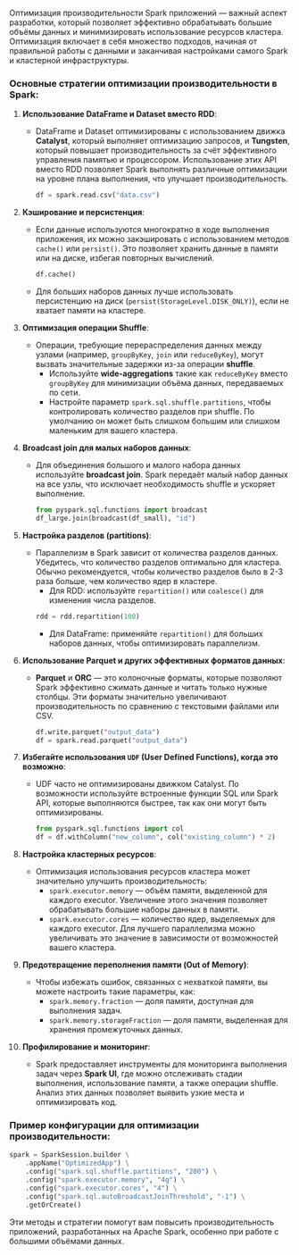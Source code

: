 Оптимизация производительности Spark приложений — важный аспект разработки, который позволяет эффективно обрабатывать большие объёмы данных и минимизировать использование ресурсов кластера. Оптимизация включает в себя множество подходов, начиная от правильной работы с данными и заканчивая настройками самого Spark и кластерной инфраструктуры.

### Основные стратегии оптимизации производительности в Spark:

1. **Использование DataFrame и Dataset вместо RDD**:
   - DataFrame и Dataset оптимизированы с использованием движка **Catalyst**, который выполняет оптимизацию запросов, и **Tungsten**, который повышает производительность за счёт эффективного управления памятью и процессором. Использование этих API вместо RDD позволяет Spark выполнять различные оптимизации на уровне плана выполнения, что улучшает производительность.
     ```python
     df = spark.read.csv("data.csv")
     ```

2. **Кэширование и персистенция**:
   - Если данные используются многократно в ходе выполнения приложения, их можно закэшировать с использованием методов `cache()` или `persist()`. Это позволяет хранить данные в памяти или на диске, избегая повторных вычислений.
     ```python
     df.cache()
     ```
   - Для больших наборов данных лучше использовать персистенцию на диск (`persist(StorageLevel.DISK_ONLY)`), если не хватает памяти на кластере.

3. **Оптимизация операции Shuffle**:
   - Операции, требующие перераспределения данных между узлами (например, `groupByKey`, `join` или `reduceByKey`), могут вызвать значительные задержки из-за операции **shuffle**.
     - Используйте **wide-aggregations** такие как `reduceByKey` вместо `groupByKey` для минимизации объёма данных, передаваемых по сети.
     - Настройте параметр `spark.sql.shuffle.partitions`, чтобы контролировать количество разделов при shuffle. По умолчанию он может быть слишком большим или слишком маленьким для вашего кластера.

4. **Broadcast join для малых наборов данных**:
   - Для объединения большого и малого набора данных используйте **broadcast join**. Spark передаёт малый набор данных на все узлы, что исключает необходимость shuffle и ускоряет выполнение.
     ```python
     from pyspark.sql.functions import broadcast
     df_large.join(broadcast(df_small), "id")
     ```

5. **Настройка разделов (partitions)**:
   - Параллелизм в Spark зависит от количества разделов данных. Убедитесь, что количество разделов оптимально для кластера. Обычно рекомендуется, чтобы количество разделов было в 2-3 раза больше, чем количество ядер в кластере.
     - Для RDD: используйте `repartition()` или `coalesce()` для изменения числа разделов.
     ```python
     rdd = rdd.repartition(100)
     ```
     - Для DataFrame: применяйте `repartition()` для больших наборов данных, чтобы оптимизировать параллелизм.

6. **Использование Parquet и других эффективных форматов данных**:
   - **Parquet** и **ORC** — это колоночные форматы, которые позволяют Spark эффективно сжимать данные и читать только нужные столбцы. Эти форматы значительно увеличивают производительность по сравнению с текстовыми файлами или CSV.
     ```python
     df.write.parquet("output_data")
     df = spark.read.parquet("output_data")
     ```

7. **Избегайте использования `UDF` (User Defined Functions), когда это возможно**:
   - UDF часто не оптимизированы движком Catalyst. По возможности используйте встроенные функции SQL или Spark API, которые выполняются быстрее, так как они могут быть оптимизированы.
     ```python
     from pyspark.sql.functions import col
     df = df.withColumn("new_column", col("existing_column") * 2)
     ```

8. **Настройка кластерных ресурсов**:
   - Оптимизация использования ресурсов кластера может значительно улучшить производительность:
     - `spark.executor.memory` — объём памяти, выделенной для каждого executor. Увеличение этого значения позволяет обрабатывать большие наборы данных в памяти.
     - `spark.executor.cores` — количество ядер, выделяемых для каждого executor. Для лучшего параллелизма можно увеличивать это значение в зависимости от возможностей вашего кластера.

9. **Предотвращение переполнения памяти (Out of Memory)**:
   - Чтобы избежать ошибок, связанных с нехваткой памяти, вы можете настроить такие параметры, как:
     - `spark.memory.fraction` — доля памяти, доступная для выполнения задач.
     - `spark.memory.storageFraction` — доля памяти, выделенная для хранения промежуточных данных.

10. **Профилирование и мониторинг**:
    - Spark предоставляет инструменты для мониторинга выполнения задач через **Spark UI**, где можно отслеживать стадии выполнения, использование памяти, а также операции shuffle. Анализ этих данных позволяет выявить узкие места и оптимизировать код.

### Пример конфигурации для оптимизации производительности:
```python
spark = SparkSession.builder \
    .appName("OptimizedApp") \
    .config("spark.sql.shuffle.partitions", "200") \
    .config("spark.executor.memory", "4g") \
    .config("spark.executor.cores", "4") \
    .config("spark.sql.autoBroadcastJoinThreshold", "-1") \
    .getOrCreate()
```

Эти методы и стратегии помогут вам повысить производительность приложений, разработанных на Apache Spark, особенно при работе с большими объёмами данных.